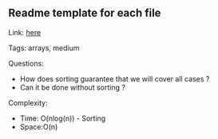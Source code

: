 ## Readme template for each file

Link: [here](https://leetcode.com/problems/divide-array-into-arrays-with-max-difference/)

Tags: arrays, medium

Questions:

- How does sorting guarantee that we will cover all cases ?
- Can it be done without sorting ?

Complexity:

- Time: O(nlog(n)) - Sorting
- Space:O(n)
